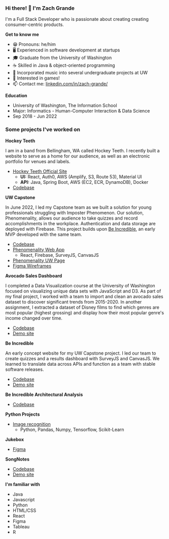 ### Hi there! 👋 I'm Zach Grande

I'm a Full Stack Developer who is passionate about creating creating consumer-centric products.

**Get to know me**
- 😁 Pronouns: he/him
- 🖥️ Experienced in software development at startups
- 🎓 Graduate from the University of Washington
- ☕ Skilled in Java & object-oriented programming
- 🎹 Incorporated music into several undergraduate projects at UW
- 👾 Interested in games!
- 📫 Contact me: [linkedin.com/in/zach-grande/](https://www.linkedin.com/in/zach-grande/)

**Education**
- University of Washington, The Information School
- Major: Informatics - Human-Computer Interaction & Data Science
- Sep 2018 - Jun 2022

### Some projects I've worked on

**Hockey Teeth**

I am in a band from Bellingham, WA called Hockey Teeth. I recently built a website to serve as a home for our audience, as well as an electronic portfolio for venues and labels.

- [Hockey Teeth Official Site](https://www.hockeyteethband.com/home)
  - **UI:** React, Auth0, AWS (Amplify, S3, Route 53), Material UI
  - **API:** Java, Spring Boot, AWS (EC2, ECR, DynamoDB), Docker
- [Codebase](https://github.com/ZachGrande/hockey-teeth)

**UW Capstone**

In June 2022, I led my Capstone team as we built a solution for young professionals struggling with Imposter Phenomenon. Our solution, Phenomenality, allows our audience to take quizzes and record accomplishments in the workplace. Authentication and data storage are deployed with Firebase. This project builds upon [Be Incredible](https://github.com/UW-INFO442-AU21/group4-in4matix), an early MVP developed with the same team.

- [Codebase](https://github.com/ZachGrande/Phenomenality)
- [Phenomenality Web App](https://phenomenality-bdf65.web.app/)
  - React, Firebase, SurveyJS, CanvasJS
- [Phenomenality UW Page](https://ischool.uw.edu/capstone/projects/2022/phenomenality-helping-gender-minorities-mitigate-imposter-phenomenon)
- [Figma Wireframes](https://www.figma.com/file/hnuDOYLXH1Q5aR26tqHZoI/Be-Incredible%2FPhenomenality?node-id=536%3A347)

**Avocado Sales Dashboard**

I completed a Data Visualization course at the University of Washington focused on visualizing unique data sets with JavaScript and D3. As part of my final project, I worked with a team to import and clean an avocado sales dataset to discover significant trends from 2015-2020. In another assignment, I extracted a dataset of Disney films to find which genres are most popular (highest grossing) and display how their most popular genre's income changed over time.

- [Codebase](https://github.com/ZachGrande/info474-react-parcel-template)
- [Demo site](https://zachgrande.github.io/info474-react-parcel-template/)

**Be Incredible**

An early concept website for my UW Capstone project. I led our team to create quizzes and a results dashboard with SurveyJS and CanvasJS. We learned to translate data across APIs and function as a team with stable software releases.

- [Codebase](https://github.com/UW-INFO442-AU21/group4-in4matix)
- [Demo site](https://uw-info442-au21.github.io/group4-in4matix/)

**Be Incredible Architectural Analysis**
- [Codebase](https://github.com/info443-wi22/project-1-ZachGrande)

**Python Projects**
- [Image recognition](https://github.com/ZachGrande/image-recognition/blob/main/ps07.ipynb)
  - Python, Pandas, Numpy, Tensorflow, Scikit-Learn

**Jukebox**
- [Figma](https://www.figma.com/file/ZiP3FYiCJZdlItcb5AZk5O/360-Jukebox)

**SongNotes**
- [Codebase](https://github.com/info340-au20/project-2-zachgrande)
- [Demo site](https://info-340-project-2-6e95f.firebaseapp.com/)

**I'm familiar with**
- Java
- Javascript
- Python
- HTML/CSS
- React
- Figma
- Tableau
- R
